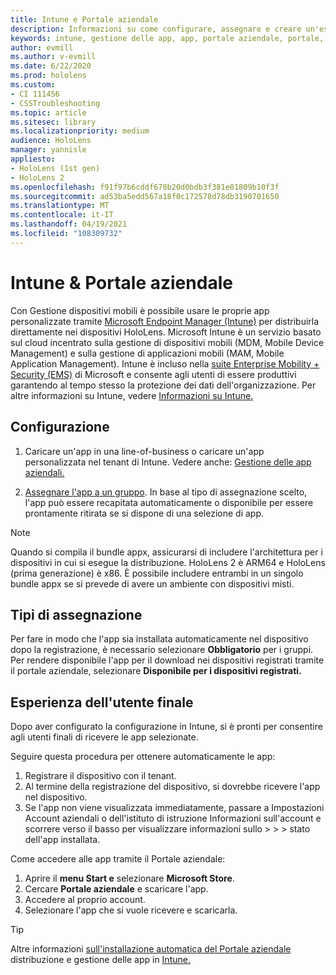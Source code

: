```yaml
---
title: Intune e Portale aziendale
description: Informazioni su come configurare, assegnare e creare un'esperienza utente comoda con Intune, la gestione dei dispositivi mobili e il portale aziendale.
keywords: intune, gestione delle app, app, portale aziendale, portale, hololens
author: evmill
ms.author: v-evmill
ms.date: 6/22/2020
ms.prod: hololens
ms.custom:
- CI 111456
- CSSTroubleshooting
ms.topic: article
ms.sitesec: library
ms.localizationpriority: medium
audience: HoloLens
manager: yannisle
appliesto:
- HoloLens (1st gen)
- HoloLens 2
ms.openlocfilehash: f91f97b6cddf678b20d0bdb3f381e01809b10f3f
ms.sourcegitcommit: ad53ba5edd567a18f0c172578d78db3190701650
ms.translationtype: MT
ms.contentlocale: it-IT
ms.lasthandoff: 04/19/2021
ms.locfileid: "108309732"
---
```

# <a name="intune--company-portal"></a>Intune & Portale aziendale

Con Gestione dispositivi mobili è possibile usare le proprie app personalizzate tramite [Microsoft Endpoint Manager (Intune)](https://docs.microsoft.com/intune/windows-holographic-for-business) per distribuirla direttamente nei dispositivi HoloLens. Microsoft Intune è un servizio basato sul cloud incentrato sulla gestione di dispositivi mobili (MDM, Mobile Device Management) e sulla gestione di applicazioni mobili (MAM, Mobile Application Management). Intune è incluso nella [suite Enterprise Mobility + Security (EMS)](https://www.microsoft.com/microsoft-365/enterprise-mobility-security) di Microsoft e consente agli utenti di essere produttivi garantendo al tempo stesso la protezione dei dati dell'organizzazione. Per altre informazioni su Intune, vedere [Informazioni su Intune.](https://docs.microsoft.com/mem/intune/fundamentals/what-is-intune)

## <a name="setup"></a>Configurazione

1. Caricare un'app in una line-of-business o caricare un'app personalizzata nel tenant di Intune. Vedere anche: [Gestione delle app aziendali.](https://docs.microsoft.com/windows/client-management/mdm/enterprise-app-management)

2. [Assegnare l'app a un gruppo](https://docs.microsoft.com/mem/intune/apps/apps-deploy). In base al tipo di assegnazione scelto, l'app può essere recapitata automaticamente o disponibile per essere prontamente ritirata se si dispone di una selezione di app.

> [!NOTE]
> Quando si compila il bundle appx, assicurarsi di includere l'architettura per i dispositivi in cui si esegue la distribuzione. HoloLens 2 è ARM64 e HoloLens (prima generazione) è x86. È possibile includere entrambi in un singolo bundle appx se si prevede di avere un ambiente con dispositivi misti.

## <a name="assignment-types"></a>Tipi di assegnazione

Per fare in modo che l'app sia installata automaticamente nel dispositivo dopo la registrazione, è necessario selezionare **Obbligatorio** per i gruppi.
Per rendere disponibile l'app per il download nei dispositivi registrati tramite il portale aziendale, selezionare **Disponibile per i dispositivi registrati.**

## <a name="end-user-experience"></a>Esperienza dell'utente finale

Dopo aver configurato la configurazione in Intune, si è pronti per consentire agli utenti finali di ricevere le app selezionate.

Seguire questa procedura per ottenere automaticamente le app:

1. Registrare il dispositivo con il tenant.
2. Al termine della registrazione del dispositivo, si dovrebbe ricevere l'app nel dispositivo.
3. Se l'app non viene visualizzata immediatamente, passare a Impostazioni Account aziendali o dell'istituto di istruzione Informazioni sull'account e scorrere verso il basso per visualizzare informazioni sullo  >    >    >   stato dell'app installata.

Come accedere alle app tramite il Portale aziendale:

1. Aprire il **menu Start e** selezionare **Microsoft Store**.
2. Cercare **Portale aziendale** e scaricare l'app.
3. Accedere al proprio account.
4. Selezionare l'app che si vuole ricevere e scaricarla.

> [!Tip]
> Altre informazioni [sull'installazione automatica del Portale aziendale](https://docs.microsoft.com/mem/intune/apps/company-portal-app) distribuzione e gestione delle app in [Intune.](https://docs.microsoft.com/mem/intune/fundamentals/windows-holographic-for-business#deploy-and-manage-apps)
